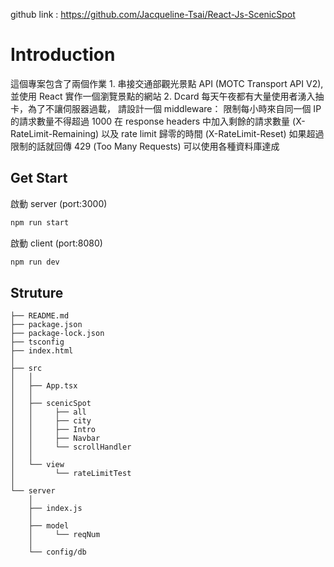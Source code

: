 
github link : https://github.com/Jacqueline-Tsai/React-Js-ScenicSpot

# Introduction

這個專案包含了兩個作業
1. 
	串接交通部觀光景點 API (MOTC Transport API V2),並使用 React 實作一個瀏覽景點的網站
2.
	Dcard 每天午夜都有大量使用者湧入抽卡，為了不讓伺服器過載，
	請設計一個 middleware：
	限制每小時來自同一個 IP 的請求數量不得超過 1000
	在 response headers 中加入剩餘的請求數量 (X-RateLimit-Remaining) 以及 rate limit 歸零的時間 (X-RateLimit-Reset)
	如果超過限制的話就回傳 429 (Too Many Requests)
	可以使用各種資料庫達成

## Get Start

啟動 server (port:3000)

```sh
npm run start
```
啟動 client (port:8080)

```sh
npm run dev
```

## Struture

```
├── README.md                            
├── package.json 
├── package-lock.json
├── tsconfig
├── index.html
│
├── src
│   │
│   ├── App.tsx
│   │
│   ├── scenicSpot
│   │     ├── all
│   │     ├── city
│   │     ├── Intro
│   │     ├── Navbar	
│   │     └── scrollHandler
│   │
│   └── view
│         └── rateLimitTest
│
└── server
    │
    ├── index.js
    │
    ├── model
    │     └── reqNum
    │
    └── config/db
 



